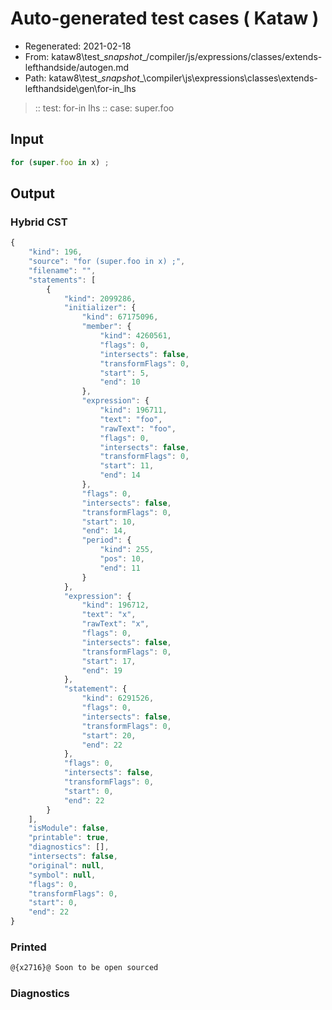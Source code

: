 # Auto-generated test cases ( Kataw )
- Regenerated: 2021-02-18
- From: kataw8\test\__snapshot__/compiler/js/expressions/classes/extends-lefthandside/autogen.md
- Path: kataw8\test\__snapshot__\compiler\js\expressions\classes\extends-lefthandside\gen\for-in_lhs
> :: test: for-in lhs
> :: case: super.foo
## Input

`````js
for (super.foo in x) ;
`````

## Output

### Hybrid CST


```javascript
{
    "kind": 196,
    "source": "for (super.foo in x) ;",
    "filename": "",
    "statements": [
        {
            "kind": 2099286,
            "initializer": {
                "kind": 67175096,
                "member": {
                    "kind": 4260561,
                    "flags": 0,
                    "intersects": false,
                    "transformFlags": 0,
                    "start": 5,
                    "end": 10
                },
                "expression": {
                    "kind": 196711,
                    "text": "foo",
                    "rawText": "foo",
                    "flags": 0,
                    "intersects": false,
                    "transformFlags": 0,
                    "start": 11,
                    "end": 14
                },
                "flags": 0,
                "intersects": false,
                "transformFlags": 0,
                "start": 10,
                "end": 14,
                "period": {
                    "kind": 255,
                    "pos": 10,
                    "end": 11
                }
            },
            "expression": {
                "kind": 196712,
                "text": "x",
                "rawText": "x",
                "flags": 0,
                "intersects": false,
                "transformFlags": 0,
                "start": 17,
                "end": 19
            },
            "statement": {
                "kind": 6291526,
                "flags": 0,
                "intersects": false,
                "transformFlags": 0,
                "start": 20,
                "end": 22
            },
            "flags": 0,
            "intersects": false,
            "transformFlags": 0,
            "start": 0,
            "end": 22
        }
    ],
    "isModule": false,
    "printable": true,
    "diagnostics": [],
    "intersects": false,
    "original": null,
    "symbol": null,
    "flags": 0,
    "transformFlags": 0,
    "start": 0,
    "end": 22
}
```

  
### Printed


```javascript
@{x2716}@ Soon to be open sourced
```

  
### Diagnostics


```javascript

```

